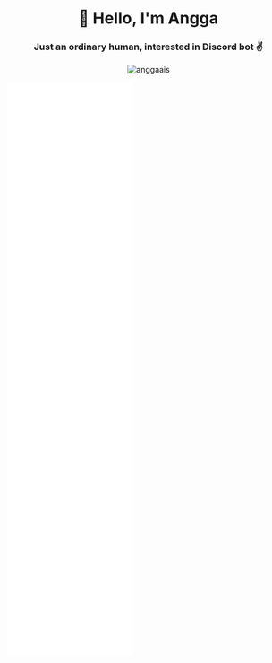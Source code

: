 <h1 align="center">👋 Hello, I'm Angga</h1>
<h3 align="center"> Just an ordinary human, interested in Discord bot ️✌️</h3>

<p align="center"><img src="https://komarev.com/ghpvc/?username=anggaais&color=blue" alt="anggaais"></p>

<picture>
  <img src="/github-metrics.svg" alt="Metrics">
</picture>
